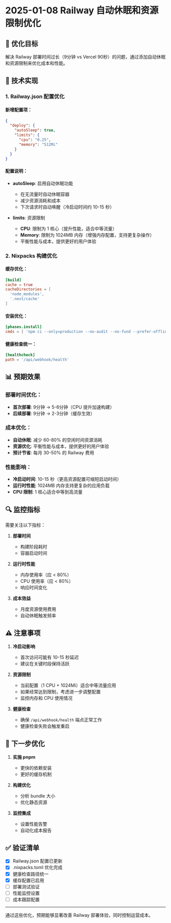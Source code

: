 # 2025-01-08 Railway 自动休眠和资源限制优化

## 🎯 优化目标

解决 Railway 部署时间过长（9分钟 vs Vercel 90秒）的问题，通过添加自动休眠和资源限制来优化成本和性能。

## 🔧 技术实现

### 1. Railway.json 配置优化

#### 新增配置项：

```json
{
  "deploy": {
    "autoSleep": true,
    "limits": {
      "cpu": "0.25",
      "memory": "512Mi"
    }
  }
}
```

#### 配置说明：

- **autoSleep**: 启用自动休眠功能
  - 在无流量时自动休眠容器
  - 减少资源消耗和成本
  - 下次请求时自动唤醒（冷启动时间约 10-15 秒）

- **limits**: 资源限制
  - **CPU**: 限制为 1 核心（提升性能，适合中等流量）
  - **Memory**: 限制为 1024MB 内存（增强内存配置，支持更复杂操作）
  - 平衡性能与成本，提供更好的用户体验

### 2. Nixpacks 构建优化

#### 缓存优化：
```toml
[build]
cache = true
cacheDirectories = [
  'node_modules',
  '.next/cache'
]
```

#### 安装优化：
```toml
[phases.install]
cmds = [ 'npm ci --only=production --no-audit --no-fund --prefer-offline' ]
```

#### 健康检查统一：
```toml
[healthcheck]
path = '/api/webhook/health'
```

## 📊 预期效果

### 部署时间优化：
- **首次部署**: 9分钟 → 5-6分钟（CPU 提升加速构建）
- **后续部署**: 9分钟 → 2-3分钟（缓存生效）

### 成本优化：
- **自动休眠**: 减少 60-80% 的空闲时间资源消耗
- **资源优化**: 平衡性能与成本，提供更好的用户体验
- **预计节省**: 每月 30-50% 的 Railway 费用

### 性能影响：
- **冷启动时间**: 10-15 秒（更高资源配置可缩短启动时间）
- **运行时性能**: 1024MB 内存支持更复杂的应用负载
- **CPU 限制**: 1 核心适合中等到高流量

## 🔍 监控指标

需要关注以下指标：

1. **部署时间**
   - 构建阶段耗时
   - 容器启动时间

2. **运行时性能**
   - 内存使用率（应 < 80%）
   - CPU 使用率（应 < 80%）
   - 响应时间变化

3. **成本效益**
   - 月度资源使用费用
   - 自动休眠触发频率

## ⚠️ 注意事项

1. **冷启动影响**
   - 首次访问可能有 10-15 秒延迟
   - 建议在关键时段保持活跃

2. **资源限制**
   - 当前配置（1 CPU + 1024Mi）适合中等流量应用
   - 如果经常达到限制，考虑进一步调整配置
   - 监控内存和 CPU 使用情况

3. **健康检查**
   - 确保 `/api/webhook/health` 端点正常工作
   - 健康检查失败会触发重启

## 🚀 下一步优化

1. **实施 pnpm**
   - 更快的依赖安装
   - 更好的缓存机制

2. **构建优化**
   - 分析 bundle 大小
   - 优化静态资源

3. **监控集成**
   - 设置性能告警
   - 自动化成本报告

## ✅ 验证清单

- [x] Railway.json 配置已更新
- [x] .nixpacks.toml 优化完成
- [x] 健康检查路径统一
- [x] 缓存配置已启用
- [ ] 部署测试验证
- [ ] 性能监控设置
- [ ] 成本跟踪配置

---

通过这些优化，预期能够显著改善 Railway 部署体验，同时控制运营成本。
